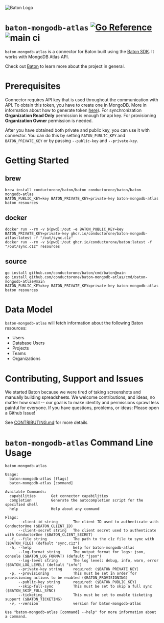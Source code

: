 ![Baton Logo](./docs/images/baton-logo.png)

# `baton-mongodb-atlas` [![Go Reference](https://pkg.go.dev/badge/github.com/conductorone/baton-mongodb-atlas.svg)](https://pkg.go.dev/github.com/conductorone/baton-mongodb-atlas) ![main ci](https://github.com/conductorone/baton-mongodb-atlas/actions/workflows/main.yaml/badge.svg)

`baton-mongodb-atlas` is a connector for Baton built using the [Baton SDK](https://github.com/conductorone/baton-sdk). It works with MongoDB Atlas API.

Check out [Baton](https://github.com/conductorone/baton) to learn more about the project in general.

# Prerequisites

Connector requires API key that is used throughout the communication with API. To obtain this token, you have to create one in MongoDB. More in information about how to generate token [here](https://www.mongodb.com/docs/atlas/configure-api-access/)). For synchronization **Organization Read Only** permission is enough for api key. For provisioning **Organization Owner** permission is needed.

After you have obtained both private and public key, you can use it with connector. You can do this by setting `BATON_PUBLIC_KEY` and `BATON_PRIVATE_KEY` or by passing `--public-key` and `--private-key`.

# Getting Started

## brew

```
brew install conductorone/baton/baton conductorone/baton/baton-mongodb-atlas
BATON_PUBLIC_KEY=key BATON_PRIVATE_KEY=private-key baton-mongodb-atlas
baton resources
```

## docker

```
docker run --rm -v $(pwd):/out -e BATON_PUBLIC_KEY=key BATON_PRIVATE_KEY=private-key ghcr.io/conductorone/baton-mongodb-atlas:latest -f "/out/sync.c1z"
docker run --rm -v $(pwd):/out ghcr.io/conductorone/baton:latest -f "/out/sync.c1z" resources
```

## source

```
go install github.com/conductorone/baton/cmd/baton@main
go install github.com/conductorone/baton-mongodb-atlas/cmd/baton-mongodb-atlas@main
BATON_PUBLIC_KEY=key BATON_PRIVATE_KEY=private-key baton-mongodb-atlas
baton resources
```

# Data Model

`baton-mongodb-atlas` will fetch information about the following Baton resources:

- Users
- Database Users
- Projects
- Teams
- Organizations

# Contributing, Support and Issues

We started Baton because we were tired of taking screenshots and manually building spreadsheets. We welcome contributions, and ideas, no matter how small -- our goal is to make identity and permissions sprawl less painful for everyone. If you have questions, problems, or ideas: Please open a Github Issue!

See [CONTRIBUTING.md](https://github.com/ConductorOne/baton/blob/main/CONTRIBUTING.md) for more details.

# `baton-mongodb-atlas` Command Line Usage

```
baton-mongodb-atlas

Usage:
  baton-mongodb-atlas [flags]
  baton-mongodb-atlas [command]

Available Commands:
  capabilities       Get connector capabilities
  completion         Generate the autocompletion script for the specified shell
  help               Help about any command

Flags:
      --client-id string       The client ID used to authenticate with ConductorOne ($BATON_CLIENT_ID)
      --client-secret string   The client secret used to authenticate with ConductorOne ($BATON_CLIENT_SECRET)
  -f, --file string            The path to the c1z file to sync with ($BATON_FILE) (default "sync.c1z")
  -h, --help                   help for baton-mongodb-atlas
      --log-format string      The output format for logs: json, console ($BATON_LOG_FORMAT) (default "json")
      --log-level string       The log level: debug, info, warn, error ($BATON_LOG_LEVEL) (default "info")
      --private-key string     required: ($BATON_PRIVATE_KEY)
  -p, --provisioning           This must be set in order for provisioning actions to be enabled ($BATON_PROVISIONING)
      --public-key string      required: ($BATON_PUBLIC_KEY)
      --skip-full-sync         This must be set to skip a full sync ($BATON_SKIP_FULL_SYNC)
      --ticketing              This must be set to enable ticketing support ($BATON_TICKETING)
  -v, --version                version for baton-mongodb-atlas

Use "baton-mongodb-atlas [command] --help" for more information about a command.
```
